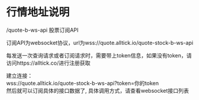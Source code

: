 # 行情地址说明

/quote-b-ws-api 股票订阅API

订阅API为websocket协议，url为wss://quote.alltick.io/quote-stock-b-ws-api

每发送一次查询请求或者订阅请求时，需要带上token信息，如果没有token，请访问https://alltick.co/进行注册获取

建立连接：<br/>wss://quote.alltick.io/quote-stock-b-ws-api?token=你的token<br/>然后就可以订阅具体的接口数据了, 具体调用方式，请查看websocket接口列表

